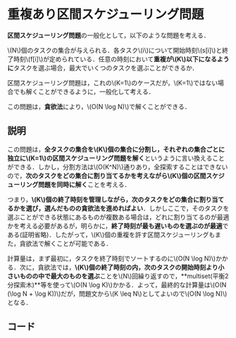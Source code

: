 # 重複あり区間スケジューリング問題
**区間スケジューリング問題**の一般化として，以下のような問題を考える．

\\(N\\)個のタスクの集合が与えられる．各タスク\\(i\\)について開始時刻\\(s[i]\\)と終了時刻\\(f[i]\\)が定められている．任意の時刻において**重複が\\(K\\)以下になるように**タスクを選ぶ場合，最大でいくつのタスクを選ぶことができるか．

区間スケジューリング問題は，これの\\(K=1\\)のケースだが，\\(K=1\\)ではない場合でも解くことができるように，一般化して考える．

この問題は，**貪欲法**により，\\(O(N \log N)\\)で解くことができる．

## 説明
この問題は，**全タスクの集合を\\(K\\)個の集合に分割し，それぞれの集合ごとに独立に\\(K=1\\)の区間スケジューリング問題を解く**というように言い換えることができる．しかし，分割方法は\\(O(K^N)\\)通りあり，全探索することはできないので，**次のタスクをどの集合に割り当てるかを考えながら\\(K\\)個の区間スケジューリング問題を同時に解く**ことを考える．

つまり，**\\(K\\)個の終了時刻を管理しながら，次のタスクをどの集合に割り当てるかを選び，選んだものの貪欲法を進めればよい**．しかしここで，そのタスクを選ぶことができる状態にあるものが複数ある場合は，どれに割り当てるのが最適かを考える必要があるが，明らかに，**終了時刻が最も遅いものを選ぶのが最適**である(証明省略)．したがって，\\(K\\)個の重複を許す区間スケジューリングもまた，貪欲法で解くことが可能である．

計算量は，まず最初に，タスクを終了時刻でソートするのに\\(O(N \log N)\\)かかる．次に，貪欲法では，**\\(K\\)個の終了時刻の内，次のタスクの開始時刻より小さいものの中で最大のものを選ぶ**ことを\\(N\\)回繰り返すので，**multiset(平衡2分探索木)**等を使って\\(O(N \log K)\\)かかる．よって，最終的な計算量は\\(O(N (\log N + \log K))\\)だが，問題文から\\(K \leq N\\)としてよいので\\(O(N \log N)\\)となる．

## コード

```cpp

```